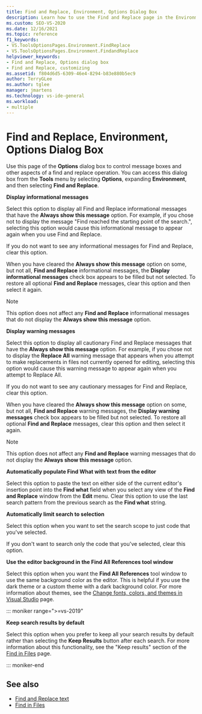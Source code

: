 ```yaml
---
title: Find and Replace, Environment, Options Dialog Box
description: Learn how to use the Find and Replace page in the Environment section to control message boxes and other aspects of a find and replace operation.
ms.custom: SEO-VS-2020
ms.date: 12/16/2021
ms.topic: reference
f1_keywords:
- VS.ToolsOptionsPages.Environment.FindReplace
- VS.ToolsOptionsPages.Environment.FindandReplace
helpviewer_keywords:
- Find and Replace, Options dialog box
- Find and Replace, customizing
ms.assetid: f804d6d5-6309-46e4-8294-b83e880b5ec9
author: TerryGLee
ms.author: tglee
manager: jmartens
ms.technology: vs-ide-general
ms.workload:
- multiple
---
```

# Find and Replace, Environment, Options Dialog Box

Use this page of the **Options** dialog box to control message boxes and other aspects of a find and replace operation. You can access this dialog box from the **Tools** menu by selecting **Options**, expanding **Environment**, and then selecting **Find and Replace**.

**Display informational messages**

Select this option to display all Find and Replace informational messages that have the **Always show this message** option. For example, if you chose not to display the message "Find reached the starting point of the search.", selecting this option would cause this informational message to appear again when you use Find and Replace.

If you do not want to see any informational messages for Find and Replace, clear this option.

When you have cleared the **Always show this message** option on some, but not all, **Find and Replace** informational messages, the **Display informational messages** check box appears to be filled but not selected. To restore all optional **Find and Replace** messages, clear this option and then select it again.

> [!NOTE]
> This option does not affect any **Find and Replace** informational messages that do not display the **Always show this message** option.

**Display warning messages**

Select this option to display all cautionary Find and Replace messages that have the **Always show this message** option. For example, if you chose not to display the **Replace All** warning message that appears when you attempt to make replacements in files not currently opened for editing, selecting this option would cause this warning message to appear again when you attempt to Replace All.

If you do not want to see any cautionary messages for Find and Replace, clear this option.

When you have cleared the **Always show this message** option on some, but not all, **Find and Replace** warning messages, the **Display warning messages** check box appears to be filled but not selected. To restore all optional **Find and Replace** messages, clear this option and then select it again.

> [!NOTE]
> This option does not affect any **Find and Replace** warning messages that do not display the **Always show this message** option.

**Automatically populate Find What with text from the editor**

Select this option to paste the text on either side of the current editor's insertion point into the **Find what** field when you select any view of the **Find and Replace** window from the **Edit** menu. Clear this option to use the last search pattern from the previous search as the **Find what** string.

**Automatically limit search to selection**

Select this option when you want to set the search scope to just code that you've selected.

If you don't want to search only the code that you've selected, clear this option.

**Use the editor background in the Find All References tool window**

Select this option when you want the **Find All References** tool window to use the same background color as the editor. This is helpful if you use the dark theme or a custom theme with a dark background color. For more information about themes, see the [Change fonts, colors, and themes in Visual Studio](../how-to-change-fonts-and-colors-in-visual-studio.md) page.

::: moniker range=">=vs-2019"

**Keep search results by default**

Select this option when you prefer to keep all your search results by default rather than selecting the **Keep Results** button after each search. For more information about this functionality, see the "Keep results" section of the [Find in Files](../find-in-files.md#keep-results) page.

::: moniker-end

## See also

- [Find and Replace text](../finding-and-replacing-text.md)
- [Find in Files](../find-in-files.md)
